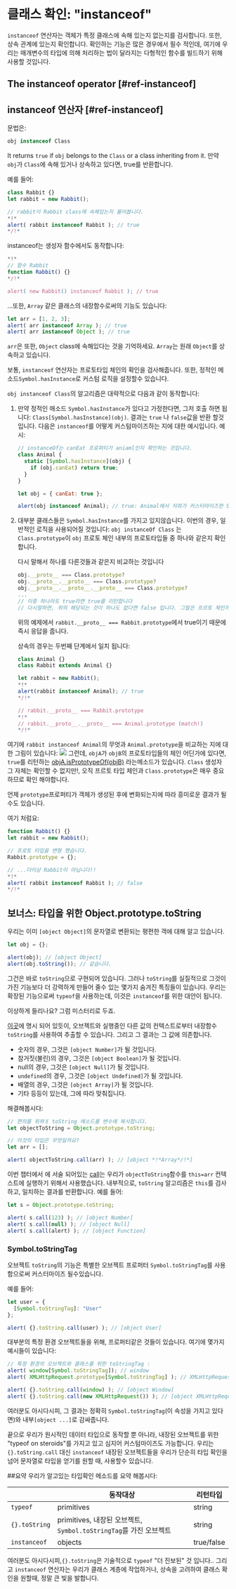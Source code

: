 # 클래스 확인: "instanceof"
`instanceof` 연산자는 객체가 특정 클래스에 속해 있는지 없는지를 검사합니다. 또한, 상속 관계에 있는지 확인합니다.
확인하는 기능은 많은 경우에서 필수 적인데, 여기에 우리는 매개변수의 타입에 의해 처리하는 법이 달라지는 다형적인 함수를 빌드하기 위해 사용할 것입니다.

## The instanceof operator [#ref-instanceof]
## instanceof 연산자 [#ref-instanceof]
문법은:
```js
obj instanceof Class
```
It returns `true` if `obj` belongs to the `Class` or a class inheriting from it.
만약 `obj`가 `Class`에 속해 있거나 상속하고 있다면, true를 반환합니다.

예를 들어:
```js run
class Rabbit {}
let rabbit = new Rabbit();

// rabbit이 Rabbit class에 속해있는지 물어봅니다.
*!*
alert( rabbit instanceof Rabbit ); // true
*/!*
```

instanceof는 생성자 함수에서도 동작합니다:
```js run
*!*
// 함수 Rabbit
function Rabbit() {}
*/!*

alert( new Rabbit() instanceof Rabbit ); // true
```

...또한, `Array` 같은 클래스의 내장함수로써의 기능도 있습니다:

```js run
let arr = [1, 2, 3];
alert( arr instanceof Array ); // true
alert( arr instanceof Object ); // true
```

`arr`은 또한, `Object` class에 속해있다는 것을 기억하세요. `Array`는 원래 `Object`를 상속하고 있습니다.

보통, `instanceof` 연산자는 프로토타입 체인의 확인을 검사해줍니다. 또한, 정적인 메소드`Symbol.hasInstance`로 커스텀 로직을 설정할수 있습니다.

`obj instanceof Class`의 알고리즘은 대략적으로 다음과 같이 동작합니다:

1. 만약 정적인 매소드 `Symbol.hasInstance`가 있다고 가정한다면, 그저 호출 하면 됩니다: `Class[Symbol.hasInstance](obj)`.
결과는 `true` 나 `false`값을 반환 할것입니다. 다음은 `instanceof`를 어떻게 커스텀마이즈하는 지에 대한 예시입니다.
예시:

    ```js run
    // instanceOf는 canEat 프로퍼티가 aniaml인지 확인하는 것입니다.
    class Animal {
      static [Symbol.hasInstance](obj) {
        if (obj.canEat) return true;
      }
    }

    let obj = { canEat: true };

    alert(obj instanceof Animal); // true: Animal에서 저희가 커스터마이즈한 Symbol.hasInstance가 호출 되었기 때문에 true를 리턴했습니다.
    ```
2. 대부분 클래스들은 `Symbol.hasInstance`를 가지고 있지않습니다. 이번의 경우, 일반적인 로직을 사용되어질 것입니다: `obj instanceOf Class` 는  `Class.prototype`이 `obj` 프로토 체인 내부의 프로토타입들 중 하나와 같은지 확인합니다. 


    다시 말해서 하나를 다른것들과 같은지 비교하는 것입니다
    ```js
    obj.__proto__ === Class.prototype?
    obj.__proto__.__proto__ === Class.prototype?
    obj.__proto__.__proto__.__proto__ === Class.prototype?
    ...
    // 이중 하나라도 true라면 true를 리턴합니다
    // 다시말하면, 위의 해당되는 것이 하나도 없다면 false 입니다. 그말은 프르토 체인의 끝에 도달한다는 것을 의미합니다
    ```

   위의 예제에서 `rabbit.__proto__ === Rabbit.prototype`에서 true이기 때문에 즉시 응답을 줍니다.

    상속의 경우는 두번째 단계에서 일치 됩니다:

    ```js run
    class Animal {}
    class Rabbit extends Animal {}

    let rabbit = new Rabbit();
    *!*
    alert(rabbit instanceof Animal); // true
    */!*

    // rabbit.__proto__ === Rabbit.prototype
    *!*
    // rabbit.__proto__.__proto__ === Animal.prototype (match!)
    */!*
    ```

여기에 `rabbit instanceof Animal`의 무엇과 `Animal.prototype`을 비교하는 지에 대한 그림이 있습니다: 
![](instanceof.svg)
그런데, `objA`가 `objB`의 프로토타입들의 체인 어딘가에 있다면, `true`를 리턴하는 [objA.isPrototypeOf(objB)](mdn:js/object/isPrototypeOf) 라는메소드가 있습니다.
`Class` 생성자 그 자체는 확인할 수 없지만!, 오직 프르토 타입 체인과 `Class.prototype`은 매우 중요하므로 확인 해야합니다.

언제 `prototype`프로퍼티가 객체가 생성된 후에 변화되는지에 따라 흥미로운 결과가 될 수도 있습니다.

여기 처럼요:

```js run
function Rabbit() {}
let rabbit = new Rabbit();

// 프로토 타입을 변형 했습니다.
Rabbit.prototype = {};

// ...더이상 Rabbit이 아닙니다!!
*!*
alert( rabbit instanceof Rabbit ); // false
*/!*
```

## 보너스: 타입을 위한 Object.prototype.toString
우리는 이미 `[object Object]`의 문자열로 변환되는 평편한 객에 대해 알고 있습니다.

```js run
let obj = {};

alert(obj); // [object Object]
alert(obj.toString()); // 같습니다.
```
그건은 바로 `toString`으로 구현되어 있습니다. 그러나 `toString`를 실질적으로 그것이 가진 기능보다 더 강력하게 만들어 줄수 있는 몇가지 숨겨진 특징들이 있습니다. 우리는 확장된 기능으로써 `typeof`을 사용하는데, 이것은 `instanceof`를 위한 대안이 됩니다.

이상하게 들리나요? 그럼 미스터리로 두죠.


[이곳](https://tc39.github.io/ecma262/#sec-object.prototype.tostring)에 명시 되어 있듯이, 오브젝트와 실행중인 다른 값의 컨텍스트로부터 내장함수 `toString`를 사용하여  추출할 수 있습니다. 그리고 그 결과는 그 값에 의존합니다.

- 숫자의 경우, 그것은 `[object Number]`가 될 것입니다.
- 참거짓(불린)의 경우, 그것은 `[object Boolean]`가 될 것입니다.
- null의 경우, 그것은 `[object Null]`가 될 것입니다.
- `undefined`의 경우, 그것은 `[object Undefined]`가 될 것입니다.
- 배열의 경우, 그것은 `[object Array]`가 될 것입니다.
- 기타 등등이 있는데, 그에 따라 맞춰집니다.

해결해봅시다:

```js run
// 편의를 위햐ㅐ toString 메소드를 변수에 복사합니다. 
let objectToString = Object.prototype.toString;

// 이것의 타입은 무엇일까요?
let arr = [];

alert( objectToString.call(arr) ); // [object *!*Array*/!*]
```
이번 챕터에서 [](info:call-apply-decorators)에 서술 되어있는 [call](mdn:js/function/call)는 우리가 `objectToString`함수를 `this=arr` 컨텍스트에 실행하기 위해서 사용했습니다.
내부적으로, `toString` 알고리즘은 `this`를 검사하고, 일치하는 결과를 반환합니다. 예를 들어:
```js 실행 
let s = Object.prototype.toString;

alert( s.call(123) ); // [object Number]
alert( s.call(null) ); // [object Null]
alert( s.call(alert) ); // [object Function]
```

### Symbol.toStringTag
오브젝트 `toString`의 기능은 특별한 오브젝트 프로퍼터 `Symbol.toStringTag`를 사용함으로써 커스터마이즈 될수있습니다. 

예를 들어:

```js 실행:
let user = {
  [Symbol.toStringTag]: "User"
};

alert( {}.toString.call(user) ); // [object User]
```
대부분의 특정 환경 오브젝트들을 위해, 프로퍼티같은 것들이 있습니다. 
여기에 몇가지 예시들이 있습니다:

```js 실행
// 특정 환경의 오브젝트와 클래스를 위한 toStringTag :
alert( window[Symbol.toStringTag]); // window
alert( XMLHttpRequest.prototype[Symbol.toStringTag] ); // XMLHttpRequest

alert( {}.toString.call(window) ); // [object Window]
alert( {}.toString.call(new XMLHttpRequest()) ); // [object XMLHttpRequest]
```
여러분도 아시다시피, 그 결과는 정확히 `Symbol.toStringTag`(이 속성을 가지고 있다면)와 내부`[object ...]`로 감싸줍니다.

끝으로 우리가 원시적인 데이터 타입으로 동작할 뿐 아니라, 내장된 오브젝트를 위한 "typeof on steroids"를 가지고 있고 심지어 커스텀마이즈도 가능합니다.
우리는 `{}.toString.call` 대신 `instanceof` 내장된 오브젝트들을 우리가 단순히 타입 확인을 넘어 문자열로 타입을 얻기를 원할 때, 사용할수 있습니다.

##요약
우리가 알고있는 타입확인 메소드를 요약 해봅시다:

|               | 동작대상      |  리턴타입      |
|---------------|-------------|---------------|
| `typeof`      | primitives  |  string       |
| `{}.toString` | primitives, 내장된 오브젝트, `Symbol.toStringTag`를 가진 오브젝트   |       string |
| `instanceof`  | objects     |  true/false   |

여러분도 아시다시피,`{}.toString`은 기술적으로 `typeof` "더 진보된" 것 입니다.. 
그리고 `instanceof` 연산자는 우리가 클래스 계층에 작업하거나, 상속을 고려하여 클래스 확인을 원할때, 정말 큰 빛을 발합니다. 
